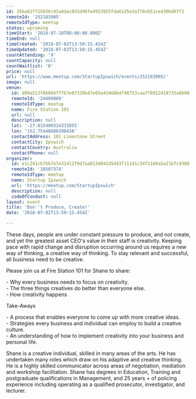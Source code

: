 ```yaml
---
id: 35ba81ff25036c93a8dac0d3d40fe4953925fda81d5e3af70cb51ce430bd07f2
remoteId: '252183905'
remoteIdType: meetup
status: upcoming
timeStart: '2018-07-10T08:00:00.000Z'
timeEnd: null
timeCreated: '2018-07-02T13:50:15.454Z'
timeUpdated: '2018-07-02T13:50:15.454Z'
countAttending: '9'
countCapacity: null
countWaitlist: '0'
price: null
url: 'https://www.meetup.com/StartupIpswich/events/252183905/'
image: null
venue:
  id: d09a513f86804ff7b7e07339b47e05a43468b4f98753caa778912418735a0b90
  remoteId: '24409009'
  remoteIdType: meetup
  name: Fire Station 101
  url: null
  description: null
  lat: '-27.615400314331055'
  lon: '152.75448608398438'
  contactAddress: 101 Limestone Street
  contactCity: Ipswich
  contactCountry: Australia
  contactPhone: null
organizer:
  id: e1c241cb7bb7e7e31412f9d7aa8134042d5d43f11141c34f2168a5a21bfc9386
  remoteId: '18507374'
  remoteIdType: meetup
  name: Startup Ipswich
  url: 'https://meetup.com/StartupIpswich'
  description: null
  codeOfConduct: null
layout: event
title: 'Don''t Produce, Create!'
date: '2018-07-02T13:50:15.454Z'

---
```

<p>These days, people are under constant pressure to produce, and not create, and yet the greatest asset CEO's value in their staff is creativity. Keeping pace with rapid change and disruption occurring around us requires a new way of thinking, a creative way of thinking. To stay relevant and successful, all business need to be creative.</p> <p>Please join us at Fire Station 101 for Shane to share:</p> <p>- Why every business needs to focus on creativity.<br/>- The three things creatives do better than everyone else.<br/>- How creativity happens</p> <p>Take-Aways</p> <p>- A process that enables everyone to come up with more creative ideas.<br/>- Strategies every business and individual can employ to build a creative culture.<br/>- An understanding of how to implement creativity into your business and personal life.</p> <p>Shane is a creative individual, skilled in many areas of the arts. He has undertaken many roles which draw on his adaptive and creative thinking. He is a highly skilled communicator across areas of negotiation, mediation and workshop facilitation. Shane has degrees in Education, Training and postgraduate qualifications in Management, and 25 years + of policing experience including operating as a qualified prosecutor, investigator, and lecturer.</p>
